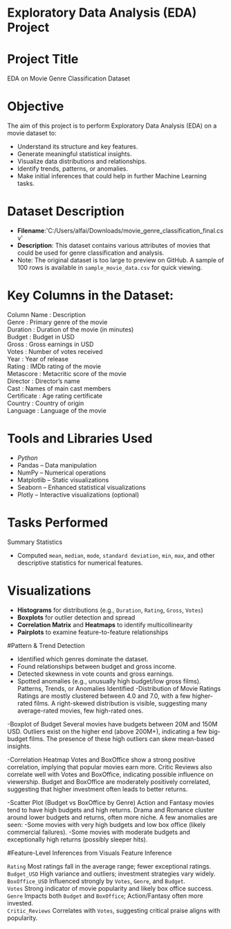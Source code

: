 # Exploratory Data Analysis (EDA) Project

# Project Title
EDA on Movie Genre Classification Dataset

# Objective
The aim of this project is to perform Exploratory Data Analysis (EDA) on a movie dataset to:
- Understand its structure and key features.
- Generate meaningful statistical insights.
- Visualize data distributions and relationships.
- Identify trends, patterns, or anomalies.
- Make initial inferences that could help in further Machine Learning tasks.

# Dataset Description
- **Filename**:'C:/Users/alfai/Downloads/movie_genre_classification_final.csv'
- **Description**: This dataset contains various attributes of movies that could be used for genre classification and analysis.
-  Note: The original dataset is too large to preview on GitHub. A sample of 100 rows is available in `sample_movie_data.csv` for quick viewing.

# Key Columns in the Dataset:
Column Name   :  Description                                 
Genre         :  Primary genre of the movie                  
Duration      :  Duration of the movie (in minutes)          
Budget        :  Budget in USD                               
Gross         :  Gross earnings in USD                       
Votes         :  Number of votes received                    
Year          :  Year of release                             
Rating        :  IMDb rating of the movie                    
Metascore     :  Metacritic score of the movie               
Director      :  Director’s name                             
Cast          :  Names of main cast members                  
Certificate   :  Age rating certificate                      
Country       :  Country of origin                                                    
Language      :  Language of the movie                      

# Tools and Libraries Used
- *Python*
- Pandas – Data manipulation
- NumPy – Numerical operations
- Matplotlib – Static visualizations
- Seaborn – Enhanced statistical visualizations
- Plotly – Interactive visualizations (optional)

# Tasks Performed
 Summary Statistics
- Computed `mean`, `median`, `mode`, `standard deviation`, `min`, `max`, and other descriptive statistics for numerical features.

# Visualizations
- **Histograms** for distributions (e.g., `Duration`, `Rating`, `Gross`, `Votes`)
- **Boxplots** for outlier detection and spread
- **Correlation Matrix** and **Heatmaps** to identify multicollinearity
- **Pairplots** to examine feature-to-feature relationships

#Pattern & Trend Detection
- Identified which genres dominate the dataset.
- Found relationships between budget and gross income.
- Detected skewness in vote counts and gross earnings.
- Spotted anomalies (e.g., unusually high budget/low gross films).
  Patterns, Trends, or Anomalies Identified
-Distribution of Movie Ratings
Ratings are mostly clustered between 4.0 and 7.0, with a few higher-rated films.
A right-skewed distribution is visible, suggesting many average-rated movies, few high-rated ones.

-Boxplot of Budget
Several movies have budgets between 20M and 150M USD.
Outliers exist on the higher end (above 200M+), indicating a few big-budget films.
The presence of these high outliers can skew mean-based insights.

-Correlation Heatmap
Votes and BoxOffice show a strong positive correlation, implying that popular movies earn more.
Critic Reviews also correlate well with Votes and BoxOffice, indicating possible influence on viewership.
Budget and BoxOffice are moderately positively correlated, suggesting that higher investment often leads to better returns.

-Scatter Plot (Budget vs BoxOffice by Genre)
Action and Fantasy movies tend to have high budgets and high returns.
Drama and Romance cluster around lower budgets and returns, often more niche.
A few anomalies are seen:
-Some movies with very high budgets and low box office (likely commercial failures).
-Some movies with moderate budgets and exceptionally high returns (possibly sleeper hits).

#Feature-Level Inferences from Visuals
 Feature           Inference                      

 `Rating`           Most ratings fall in the average range; fewer exceptional ratings.          
 `Budget_USD`       High variance and outliers; investment strategies vary widely.              
 `BoxOffice_USD`    Influenced strongly by `Votes`, `Genre`, and `Budget`.                      
 `Votes`            Strong indicator of movie popularity and likely box office success.         
 `Genre`            Impacts both `Budget` and `BoxOffice`; Action/Fantasy often more invested.  
 `Critic_Reviews`   Correlates with `Votes`, suggesting critical praise aligns with popularity. 

